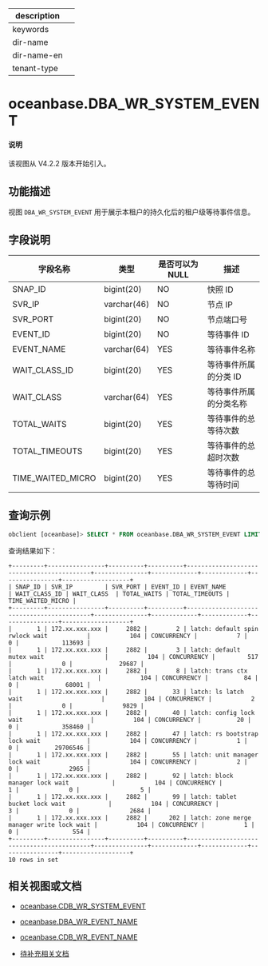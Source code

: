 |description||
|---|---|
|keywords||
|dir-name||
|dir-name-en||
|tenant-type||

# oceanbase.DBA_WR_SYSTEM_EVENT

<main id="notice" type='explain'>
<h4>说明</h4>
<p>该视图从 V4.2.2 版本开始引入。</p>
</main>

## 功能描述

视图 `DBA_WR_SYSTEM_EVENT` 用于展示本租户的持久化后的租户级等待事件信息。

## 字段说明

| **字段名称**      | **类型**    | **是否可以为 NULL** | **描述**                               |
|-------------------|-------------|---------------------|----------------------------------------|
| SNAP_ID           | bigint(20)  | NO   |  快照 ID   |
| SVR_IP            | varchar(46) | NO   |  节点 IP   |
| SVR_PORT          | bigint(20)  | NO   |  节点端口号    |
| EVENT_ID          | bigint(20)  | NO   |  等待事件 ID   |
| EVENT_NAME        | varchar(64) | YES  |  等待事件名称    |
| WAIT_CLASS_ID     | bigint(20)  | YES  |  等待事件所属的分类 ID      |
| WAIT_CLASS        | varchar(64) | YES  |  等待事件所属的分类名称       |---分类名称有哪些【待补充】
| TOTAL_WAITS       | bigint(20)  | YES  |  等待事件的总等待次数       |
| TOTAL_TIMEOUTS    | bigint(20)  | YES  |  等待事件的总超时次数        |
| TIME_WAITED_MICRO | bigint(20)  | YES  |  等待事件的总等待时间       |

## 查询示例

```sql
obclient [oceanbase]> SELECT * FROM oceanbase.DBA_WR_SYSTEM_EVENT LIMIT 10;
```

查询结果如下：

```shell
+---------+----------------+----------+----------+-------------------------------------------+---------------+-------------+-------------+----------------+-------------------+
| SNAP_ID | SVR_IP         | SVR_PORT | EVENT_ID | EVENT_NAME                                | WAIT_CLASS_ID | WAIT_CLASS  | TOTAL_WAITS | TOTAL_TIMEOUTS | TIME_WAITED_MICRO |
+---------+----------------+----------+----------+-------------------------------------------+---------------+-------------+-------------+----------------+-------------------+
|       1 | 172.xx.xxx.xxx |     2882 |        2 | latch: default spin rwlock wait           |           104 | CONCURRENCY |           7 |              0 |            113693 |
|       1 | 172.xx.xxx.xxx |     2882 |        3 | latch: default mutex wait                 |           104 | CONCURRENCY |         517 |              0 |             29687 |
|       1 | 172.xx.xxx.xxx |     2882 |        8 | latch: trans ctx latch wait               |           104 | CONCURRENCY |          84 |              0 |             68001 |
|       1 | 172.xx.xxx.xxx |     2882 |       33 | latch: ls latch wait                      |           104 | CONCURRENCY |           2 |              0 |              9829 |
|       1 | 172.xx.xxx.xxx |     2882 |       40 | latch: config lock wait                   |           104 | CONCURRENCY |          20 |              0 |            358460 |
|       1 | 172.xx.xxx.xxx |     2882 |       47 | latch: rs bootstrap lock wait             |           104 | CONCURRENCY |           1 |              0 |          29706546 |
|       1 | 172.xx.xxx.xxx |     2882 |       55 | latch: unit manager lock wait             |           104 | CONCURRENCY |           2 |              0 |              2965 |
|       1 | 172.xx.xxx.xxx |     2882 |       92 | latch: block manager lock wait            |           104 | CONCURRENCY |           1 |              0 |                 5 |
|       1 | 172.xx.xxx.xxx |     2882 |       99 | latch: tablet bucket lock wait            |           104 | CONCURRENCY |           3 |              0 |              2684 |
|       1 | 172.xx.xxx.xxx |     2882 |      202 | latch: zone merge manager write lock wait |           104 | CONCURRENCY |           1 |              0 |               554 |
+---------+----------------+----------+----------+-------------------------------------------+---------------+-------------+-------------+----------------+-------------------+
10 rows in set
```

## 相关视图或文档

* [oceanbase.CDB_WR_SYSTEM_EVENT](28000.cdb_wr_system_event-of-sys-tenant.md)

* [oceanbase.DBA_WR_EVENT_NAME](28300.dba_wr_event_name-of-sys-tenant.md)

* [oceanbase.CDB_WR_EVENT_NAME](28200.cdb_wr_event_name-of-sys-tenant.md)

* [待补充相关文档]()

